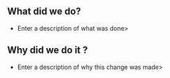 ## What did we do?

- Enter a description of what was done>

## Why did we do it ?

- Enter a description of why this change was made>
